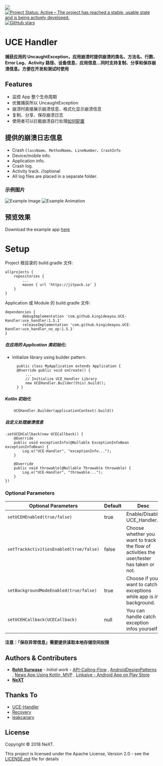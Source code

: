 [![](https://jitpack.io/v/kingideayou/UCE-Handler.svg)](https://jitpack.io/#RohitSurwase/UCE-Handler) [![Project Status: Active – The project has reached a stable, usable state and is being actively developed.](http://www.repostatus.org/badges/latest/active.svg)](http://www.repostatus.org/#active) [![GitHub stars](https://img.shields.io/github/stars/kingideayou/UCE-Handler.svg?style=social&label=Star)](https://GitHub.com/kingideayou/UCE-Handler/stargazers)

# UCE Handler
#### 捕获应用的 UncaughtException，应用崩溃时提供崩溃的类名、方法名、行数、Error Log、Activity 路径、设备信息、应用信息...同时支持复制、分享和保存崩溃信息。方便在开发和测试时使用

## Features
* 监控 App 整个生命周期
* 优雅捕获所以 UncaughtException
* 崩溃时直接展示崩溃信息、格式化显示崩溃信息
* 复制、分享、保存崩溃日志
* 使用者可以拦截崩溃自行处理[如何配置](#自定义处理崩溃信息)

## 提供的崩溃日志信息
* Crash `ClassName`、`MethodName`、`LineNumber`、`CrashInfo`
* Device/mobile info.
* Application info.
* Crash log.
* Activity track. //optional
* All log files are placed in a separate folder.

### 示例图片
![Example Image](http://ww1.sinaimg.cn/mw690/6db4aff6gy1fvn1nrp5qnj21905g0qse.jpg)
![Example Animation](http://ww1.sinaimg.cn/mw690/6db4aff6gy1fvmyplertdg20ew0pn1kx.gif)

## 预览效果
Download the example app [here](https://github.com/kingideayou/UCE-Handler/raw/master/DemoApk)

# Setup
Project 根目录的 build.gradle 文件:

	allprojects {
		repositories {
			...
			maven { url 'https://jitpack.io' }
		}
	}

Application 或 Module 的 build.gradle 文件:

	dependencies {
            debugImplementation 'com.github.kingideayou.UCE-Handler:uce_handler:1.5.1'
	        releaseImplementation 'com.github.kingideayou.UCE-Handler:uce_handler_no_op:1.5.1'
	}

##### 在应用的 Application 类初始化:
* Initialize library using builder pattern.

		public class MyApplication extends Application {
		@Override public void onCreate() {
			...
			// Initialize UCE_Handler Library
			new UCEHandler.Builder(this).build();
		} }

##### Kotlin 初始化

        UCEHandler.Builder(applicationContext).build()

##### 自定义处理崩溃信息

    .setUCEHCallback(new UCECallback() {
        @Override
        public void exceptionInfo(@Nullable ExceptionInfoBean exceptionInfoBean) {
            Log.e("UCE-Handler", "exceptionInfo...");
        }

        @Override
        public void throwable(@Nullable Throwable throwable) {
            Log.e("UCE-Handler", "throwable...");
        }
    })

### Optional Parameters

| Optional Parameters | Default | Desc |
| ------ | ------ | ------ |
| `setUCEHEnabled(true/false)` | true | Enable/Disable UCE_Handler. |
| `setTrackActivitiesEnabled(true/false)` | false | Choose whether you want to track the flow of activities the user/tester has taken or not. |
| `setBackgroundModeEnabled(true/false)` | true | Choose if you want to catch exceptions while app is in background. |
| `setUCEHCallback(UCECallback)` | null | You can handle catch exception infos yourself. |

#### 注意：「保存异常信息」需要提供读取本地存储空间权限

## Authors & Contributers

* [**Rohit Surwase**](https://github.com/RohitSurwase) - *Initial work* - [API-Calling-Flow](https://github.com/RohitSurwase/API-Calling-Flow) , [AndroidDesignPatterns](https://github.com/RohitSurwase/AndroidDesignPatterns) , [News App Using Kotlin, MVP](https://github.com/RohitSurwase/News-Kotlin-MVP) ,  [Linkaive - Android App on Play Store](https://play.google.com/store/apps/details?id=com.rohitss.saveme)
* [**NeXT**](https://juejin.im/user/55f4419360b28e983c150d0e)

## Thanks To
* [UCE-Handler](https://github.com/RohitSurwase/UCE-Handler)
* [Recovery](https://github.com/Sunzxyong/Recovery)
* [leakcanary](https://github.com/square/leakcanary)

## License
Copyright © 2018 NeXT.

This project is licensed under the Apache License, Version 2.0 - see the [LICENSE.md](LICENSE.md) file for details